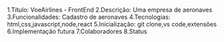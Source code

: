 1.Título: VoeAirlines - FrontEnd
2.Descrição: Uma empresa de aeronaves
3.Funcionalidades: Cadastro de aeronaves
4.Tecnologias: html,css,javascript,node,react
5.Inicialização: git clone,vs code,extensôes
6.Implementação futura
7.Colaboradores
8.Status

